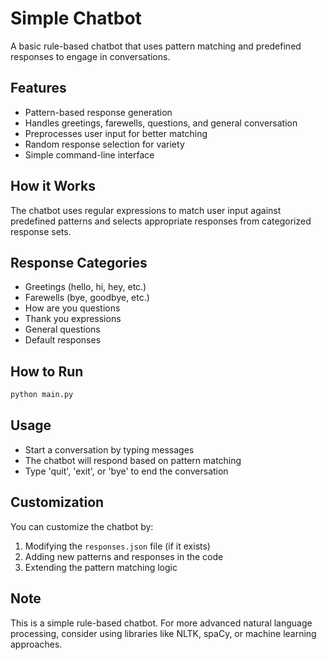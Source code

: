 # Simple Chatbot

A basic rule-based chatbot that uses pattern matching and predefined responses to engage in conversations.

## Features
- Pattern-based response generation
- Handles greetings, farewells, questions, and general conversation
- Preprocesses user input for better matching
- Random response selection for variety
- Simple command-line interface

## How it Works
The chatbot uses regular expressions to match user input against predefined patterns and selects appropriate responses from categorized response sets.

## Response Categories
- Greetings (hello, hi, hey, etc.)
- Farewells (bye, goodbye, etc.)
- How are you questions
- Thank you expressions
- General questions
- Default responses

## How to Run
```bash
python main.py
```

## Usage
- Start a conversation by typing messages
- The chatbot will respond based on pattern matching
- Type 'quit', 'exit', or 'bye' to end the conversation

## Customization
You can customize the chatbot by:
1. Modifying the `responses.json` file (if it exists)
2. Adding new patterns and responses in the code
3. Extending the pattern matching logic

## Note
This is a simple rule-based chatbot. For more advanced natural language processing, consider using libraries like NLTK, spaCy, or machine learning approaches.
